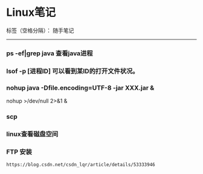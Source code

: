 # Linux笔记

标签（空格分隔）： 随手笔记

---


### ps -ef|grep java 查看java进程

### lsof -p [进程ID] 可以看到某ID的打开文件状况。

### nohup java -Dfile.encoding=UTF-8 -jar XXX.jar &
nohup >/dev/null 2>&1  &

### scp 

### linux查看磁盘空间

### FTP 安装
```
https://blog.csdn.net/csdn_lqr/article/details/53333946
```
